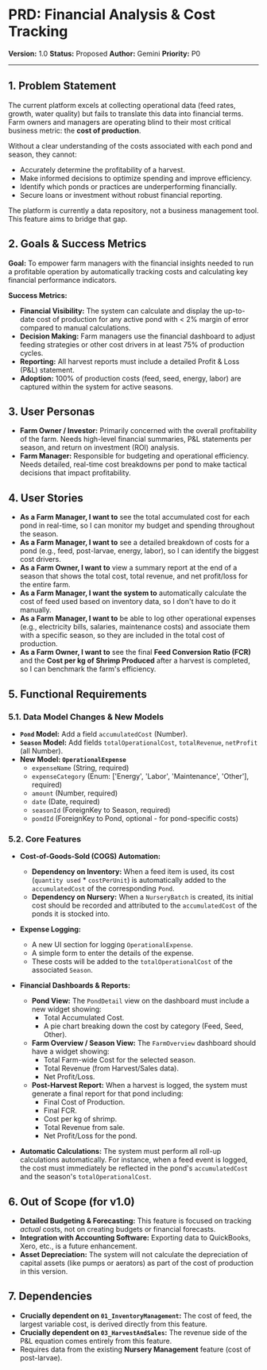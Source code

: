 
# PRD: Financial Analysis & Cost Tracking

**Version:** 1.0
**Status:** Proposed
**Author:** Gemini
**Priority:** P0

---

## 1. Problem Statement

The current platform excels at collecting operational data (feed rates, growth, water quality) but fails to translate this data into financial terms. Farm owners and managers are operating blind to their most critical business metric: the **cost of production**. 

Without a clear understanding of the costs associated with each pond and season, they cannot:
*   Accurately determine the profitability of a harvest.
*   Make informed decisions to optimize spending and improve efficiency.
*   Identify which ponds or practices are underperforming financially.
*   Secure loans or investment without robust financial reporting.

The platform is currently a data repository, not a business management tool. This feature aims to bridge that gap.

## 2. Goals & Success Metrics

**Goal:** To empower farm managers with the financial insights needed to run a profitable operation by automatically tracking costs and calculating key financial performance indicators.

**Success Metrics:**
*   **Financial Visibility:** The system can calculate and display the up-to-date cost of production for any active pond with < 2% margin of error compared to manual calculations.
*   **Decision Making:** Farm managers use the financial dashboard to adjust feeding strategies or other cost drivers in at least 75% of production cycles.
*   **Reporting:** All harvest reports must include a detailed Profit & Loss (P&L) statement.
*   **Adoption:** 100% of production costs (feed, seed, energy, labor) are captured within the system for active seasons.

## 3. User Personas

*   **Farm Owner / Investor:** Primarily concerned with the overall profitability of the farm. Needs high-level financial summaries, P&L statements per season, and return on investment (ROI) analysis.
*   **Farm Manager:** Responsible for budgeting and operational efficiency. Needs detailed, real-time cost breakdowns per pond to make tactical decisions that impact profitability.

## 4. User Stories

*   **As a Farm Manager, I want to** see the total accumulated cost for each pond in real-time, so I can monitor my budget and spending throughout the season.
*   **As a Farm Manager, I want to** see a detailed breakdown of costs for a pond (e.g., feed, post-larvae, energy, labor), so I can identify the biggest cost drivers.
*   **As a Farm Owner, I want to** view a summary report at the end of a season that shows the total cost, total revenue, and net profit/loss for the entire farm.
*   **As a Farm Manager, I want the system to** automatically calculate the cost of feed used based on inventory data, so I don't have to do it manually.
*   **As a Farm Manager, I want to** be able to log other operational expenses (e.g., electricity bills, salaries, maintenance costs) and associate them with a specific season, so they are included in the total cost of production.
*   **As a Farm Owner, I want to** see the final **Feed Conversion Ratio (FCR)** and the **Cost per kg of Shrimp Produced** after a harvest is completed, so I can benchmark the farm's efficiency.

## 5. Functional Requirements

### 5.1. Data Model Changes & New Models

*   **`Pond` Model:** Add a field `accumulatedCost` (Number).
*   **`Season` Model:** Add fields `totalOperationalCost`, `totalRevenue`, `netProfit` (all Number).
*   **New Model: `OperationalExpense`**
    *   `expenseName` (String, required)
    *   `expenseCategory` (Enum: ['Energy', 'Labor', 'Maintenance', 'Other'], required)
    *   `amount` (Number, required)
    *   `date` (Date, required)
    *   `seasonId` (ForeignKey to Season, required)
    *   `pondId` (ForeignKey to Pond, optional - for pond-specific costs)

### 5.2. Core Features

*   **Cost-of-Goods-Sold (COGS) Automation:**
    *   **Dependency on Inventory:** When a feed item is used, its cost (`quantity used` * `costPerUnit`) is automatically added to the `accumulatedCost` of the corresponding `Pond`.
    *   **Dependency on Nursery:** When a `NurseryBatch` is created, its initial cost should be recorded and attributed to the `accumulatedCost` of the ponds it is stocked into.

*   **Expense Logging:**
    *   A new UI section for logging `OperationalExpense`.
    *   A simple form to enter the details of the expense.
    *   These costs will be added to the `totalOperationalCost` of the associated `Season`.

*   **Financial Dashboards & Reports:**
    *   **Pond View:** The `PondDetail` view on the dashboard must include a new widget showing:
        *   Total Accumulated Cost.
        *   A pie chart breaking down the cost by category (Feed, Seed, Other).
    *   **Farm Overview / Season View:** The `FarmOverview` dashboard should have a widget showing:
        *   Total Farm-wide Cost for the selected season.
        *   Total Revenue (from Harvest/Sales data).
        *   Net Profit/Loss.
    *   **Post-Harvest Report:** When a harvest is logged, the system must generate a final report for that pond including:
        *   Final Cost of Production.
        *   Final FCR.
        *   Cost per kg of shrimp.
        *   Total Revenue from sale.
        *   Net Profit/Loss for the pond.

*   **Automatic Calculations:** The system must perform all roll-up calculations automatically. For instance, when a feed event is logged, the cost must immediately be reflected in the pond's `accumulatedCost` and the season's `totalOperationalCost`.

## 6. Out of Scope (for v1.0)

*   **Detailed Budgeting & Forecasting:** This feature is focused on tracking *actual* costs, not on creating budgets or financial forecasts.
*   **Integration with Accounting Software:** Exporting data to QuickBooks, Xero, etc., is a future enhancement.
*   **Asset Depreciation:** The system will not calculate the depreciation of capital assets (like pumps or aerators) as part of the cost of production in this version.

## 7. Dependencies

*   **Crucially dependent on `01_InventoryManagement`:** The cost of feed, the largest variable cost, is derived directly from this feature.
*   **Crucially dependent on `03_HarvestAndSales`:** The revenue side of the P&L equation comes entirely from this feature.
*   Requires data from the existing **Nursery Management** feature (cost of post-larvae).
